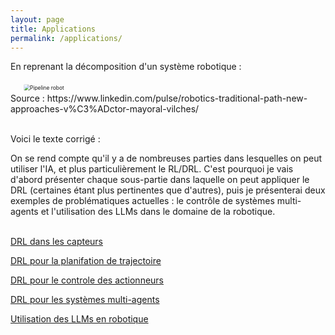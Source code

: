 ```yaml
---
layout: page
title: Applications
permalink: /applications/
---
```

<link rel="stylesheet" href="https://picorba.github.io/Rapport-veille-technologique/assets/css/theme_dark.css">
<div class="texte">
En reprenant la décomposition d'un système robotique : <br> <br>
</div>
<img src="https://picorba.github.io/Rapport-veille-technologique/assets/images/pipeline_robot.jpg" style="transform:scale(0.6);" alt="Pipeline robot"><br>
<div class="texte">
Source : https://www.linkedin.com/pulse/robotics-traditional-path-new-approaches-v%C3%ADctor-mayoral-vilches/ <br> <br>

Voici le texte corrigé :

On se rend compte qu'il y a de nombreuses parties dans lesquelles on peut utiliser l'IA, et plus particulièrement le RL/DRL. C'est pourquoi je vais d'abord présenter chaque sous-partie dans laquelle on peut appliquer le DRL (certaines étant plus pertinentes que d'autres), puis je présenterai deux exemples de problématiques actuelles : le contrôle de systèmes multi-agents et l'utilisation des LLMs dans le domaine de la robotique.<br> <br>

</div>

[DRL dans les capteurs](/Rapport-veille-technologique/applicationss/2024/03/17/capteurs.html)

[DRL pour la planifation de trajectoire](/Rapport-veille-technologique/applicationss/2024/03/17/trajectoire.html)

[DRL pour le controle des actionneurs](/Rapport-veille-technologique/applicationss/2024/03/17/actionneurs.html)

[DRL pour les systèmes multi-agents](/Rapport-veille-technologique/applicationss/2024/03/17/multiagent.html)

[Utilisation des LLMs en robotique](/Rapport-veille-technologique/applicationss/2024/03/17/llm.html)

